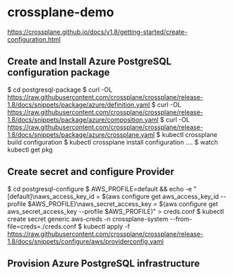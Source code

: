 # crossplane-demo

https://crossplane.github.io/docs/v1.8/getting-started/create-configuration.html

## Create and Install Azure PostgreSQL configuration package

  $ cd postgresql-package
  $ curl -OL https://raw.githubusercontent.com/crossplane/crossplane/release-1.8/docs/snippets/package/azure/definition.yaml
  $ curl -OL https://raw.githubusercontent.com/crossplane/crossplane/release-1.8/docs/snippets/package/azure/composition.yaml
  $ curl -OL https://raw.githubusercontent.com/crossplane/crossplane/release-1.8/docs/snippets/package/azure/crossplane.yaml
  $ kubectl crossplane build configuration
  $ kubectl crossplane install configuration ....
  $ watch kubectl get pkg

## Create secret and configure Provider

  $ cd postgresql-configure
  $ AWS_PROFILE=default && echo -e "[default]\naws_access_key_id = $(aws configure get aws_access_key_id --profile $AWS_PROFILE)\naws_secret_access_key = $(aws configure get aws_secret_access_key --profile $AWS_PROFILE)" > creds.conf
  $ kubectl create secret generic aws-creds -n crossplane-system --from-file=creds=./creds.conf
  $ kubectl apply -f https://raw.githubusercontent.com/crossplane/crossplane/release-1.8/docs/snippets/configure/aws/providerconfig.yaml

## Provision Azure PostgreSQL infrastructure  